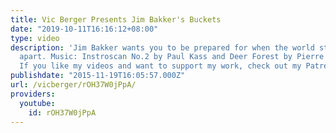 ```yaml
---
title: Vic Berger Presents Jim Bakker's Buckets
date: "2019-10-11T16:16:12+08:00"
type: video
description: 'Jim Bakker wants you to be prepared for when the world starts to fall
  apart. Music: Instroscan No.2 by Paul Kass and Deer Forest by Pierre Dutour. EVERYTHINGISTERRIBLE.com
  If you like my videos and want to support my work, check out my Patreon here: https://www.patreon.com/vicberger'
publishdate: "2015-11-19T16:05:57.000Z"
url: /vicberger/rOH37W0jPpA/
providers:
  youtube:
    id: rOH37W0jPpA
---
```

